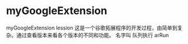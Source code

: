 # myGoogleExtension
myGoogleExtension lession
这是一个谷歌拓展程序的开发过程，由简单到复杂。通过查看版本来看各个版本的不同和功能。
名字叫 队列执行 arRun
